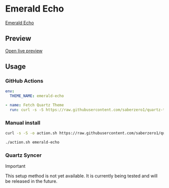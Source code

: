 # Emerald Echo

[Emerald Echo](https://codeberg.org/MalcolmMielle)

## Preview

[Open live preview](https://quartz-themes.github.io/emerald-echo/)

## Usage

### GitHub Actions

```yaml
env:
  THEME_NAME: emerald-echo
```

```yaml
- name: Fetch Quartz Theme
  run: curl -s -S https://raw.githubusercontent.com/saberzero1/quartz-themes/master/action.sh | bash -s -- $THEME_NAME
```

### Manual install

```bash
curl -s -S -o action.sh https://raw.githubusercontent.com/saberzero1/quartz-themes/master/action.sh

./action.sh emerald-echo
```

### Quartz Syncer

> [!IMPORTANT]
> This setup method is not yet available. It is currently being tested and will be released in the future.
